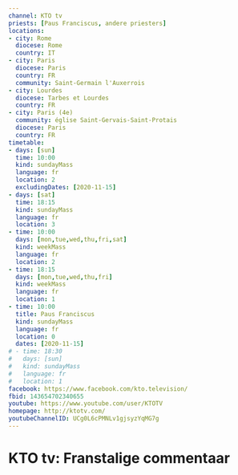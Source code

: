 ```yaml
---
channel: KTO tv
priests: [Paus Franciscus, andere priesters]
locations:
- city: Rome
  diocese: Rome
  country: IT
- city: Paris
  diocese: Paris
  country: FR
  community: Saint-Germain l'Auxerrois
- city: Lourdes
  diocese: Tarbes et Lourdes
  country: FR
- city: Paris (4e)
  community: église Saint-Gervais-Saint-Protais
  diocese: Paris
  country: FR
timetable:
- days: [sun]
  time: 10:00
  kind: sundayMass
  language: fr
  location: 2
  excludingDates: [2020-11-15]
- days: [sat]
  time: 18:15
  kind: sundayMass
  language: fr
  location: 3
- time: 10:00
  days: [mon,tue,wed,thu,fri,sat]
  kind: weekMass
  language: fr
  location: 2
- time: 18:15
  days: [mon,tue,wed,thu,fri]
  kind: weekMass
  language: fr
  location: 1
- time: 10:00
  title: Paus Franciscus
  kind: sundayMass
  language: fr
  location: 0
  dates: [2020-11-15]
# - time: 18:30
#   days: [sun]
#   kind: sundayMass
#   language: fr
#   location: 1
facebook: https://www.facebook.com/kto.television/
fbid: 143654702340655
youtube: https://www.youtube.com/user/KTOTV
homepage: http://ktotv.com/
youtubeChannelID: UCg0L6cPMNLv1gjsyzYqMG7g
---
```

# KTO tv: Franstalige commentaar

